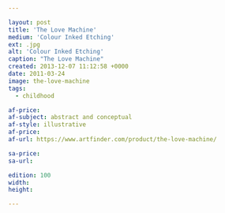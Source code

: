 ```yaml
---

layout: post
title: 'The Love Machine'
medium: 'Colour Inked Etching'
ext: .jpg
alt: 'Colour Inked Etching'
caption: "The Love Machine"
created: 2013-12-07 11:12:58 +0000
date: 2011-03-24
image: the-love-machine
tags:
  - childhood

af-price:
af-subject: abstract and conceptual
af-style: illustrative
af-price:
af-url: https://www.artfinder.com/product/the-love-machine/

sa-price:
sa-url:

edition: 100
width:
height:

---
```

